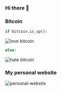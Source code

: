 ### Hi there 👋

### Bitcoin 

```python
if bitcoin.is_up():
```
![love bitcoin](https://img.shields.io/badge/bitcoin-love%20it-ff69b4?logo=bitcoin&style=for-the-badge)
```python
else:
```
![hate bitcoin](https://img.shields.io/badge/bitcoin-hate%20it-critical?logo=bitcoin&style=for-the-badge)

### My personal website

![personal-website](https://img.shields.io/badge/Personal%20Website-jcoelho93.netlify.com-blue?logo=netlify&style=for-the-badge&link=&link=http://jcoelho93.netlify.com)
